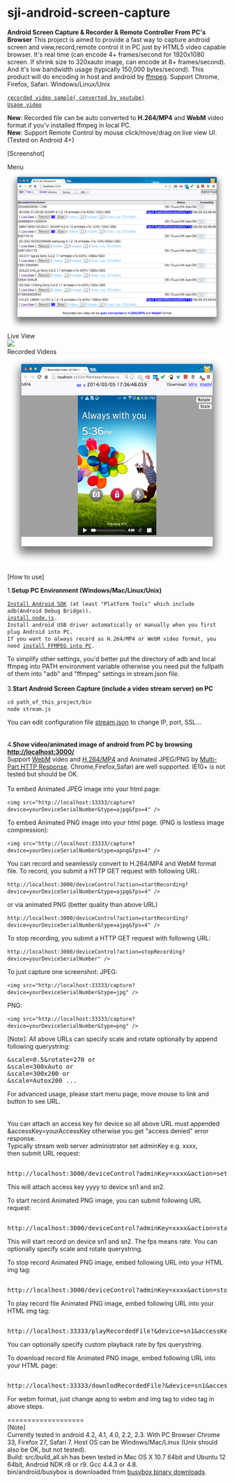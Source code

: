 sji-android-screen-capture
===================
<b>Android Screen Capture & Recorder & Remote Controller From PC's Browser</b>
This project is aimed to provide a fast way to capture android screen and view,record,remote control it in PC just by HTML5 video capable browser.
It's real time (can encode 4+ frames/second for 1920x1080 screen. If shrink size to 320xauto image, can encode at 8+ frames/second).
And it's low bandwidth usage (typically 150,000 bytes/second).
This product will do encoding in host and android by <a href="http://ffmpeg.org/">ffmpeg</a>.
Support Chrome, Firefox, Safari. Windows/Linux/Unix
<pre><code><a href="http://youtu.be/CWcOjzAJ6Sg">recorded video sample( converted by youtube)</a>  
<a href="http://youtu.be/1wZYHHzMwQ8">Usage video</a></code></pre>

<b>New</b>: Recorded file can be auto converted to <b>H.264/MP4</b> and <b>WebM</b> video format if you'v installed ffmpeg in local PC.<br/>
<b>New</b>: Support Remote Control by mouse click/move/drag on live view UI. (Tested on Android 4+)<br/>

[Screenshot]

Menu<br/>
<img src="doc/screenshot-menu.png" /><br/>
Live View<br/>
<img src="doc/screenshot-png.png" /><br/>
Recorded Videos<br/>
<img src="doc/recorded.png" /><br/>

[How to use]  
  
1.<b>Setup PC Environment (Windows/Mac/Linux/Unix)</b>  
<pre><code><a href="http://developer.android.com/sdk/index.html">Install Android SDK</a> (at least "Platform Tools" which include adb(Android Debug Bridge)).  
<a href="http://nodejs.org/download/">install node.js</a>.  
Install android USB driver automatically or manually when you first plug Android into PC.  
If you want to always record as H.264/MP4 or WebM video format, you need <a href="http://www.ffmpeg.org/download.html">install FFMPEG into PC</a>.
</code></pre>
To simplify other settings, you'd better put the directory of adb and local ffmpeg into PATH environment variable otherwise you need put the fullpath of them into "adb" and "ffmpeg" settings in stream.json file.
<br/><br/>
3.<b>Start Android Screen Capture (include a video stream server) on PC</b>  
<pre><code>cd path_of_this_project/bin  
node stream.js
</code></pre>
You can edit configuration file <a href="https://raw.github.com/sjitech/sji-android-screen-capture/master/bin/stream.json">stream.json</a> to change IP, port, SSL...  
<br/><br/>
4.<b>Show video/animated image of android from PC by browsing <a href="http://localhost:3000/">http://localhost:3000/</a></b>  <br/>
Support <a href="http://www.webmproject.org/">WebM</a> video and <a href="http://en.wikipedia.org/wiki/H.264/MPEG-4_AVC">H.264/MP4</a> and Animated JPEG/PNG by <a href="http://en.wikipedia.org/wiki/MIME#Mixed-Replace">Multi-Part HTTP Response</a>.
Chrome,Firefox,Safari are well supported. IE10+ is not tested but should be OK.
<br/><br/>
To embed Animated JPEG image into your html page:
<pre><code>&lt;img src="http://localhost:33333/capture?device=yourDeviceSerialNumber&type=ajpg&fps=4" /&gt;
</code></pre>

To embed Animated PNG image into your html page. (PNG is lostless image compression):
<pre><code>&lt;img src="http://localhost:33333/capture?device=yourDeviceSerialNumber&type=apng&fps=4" /&gt;
</code></pre>

You can record and seamlessly convert to H.264/MP4 and WebM format file.
To record, you submit a HTTP GET request with following URL:
<pre><code>http://localhost:3000/deviceControl?action=startRecording?device=yourDeviceSerialNumber&type=ajpg&fps=4" /&gt;
</code></pre>
or via animated PNG  (better quality than above URL)
<pre><code>http://localhost:3000/deviceControl?action=startRecording?device=yourDeviceSerialNumber&type=ajpg&fps=4" /&gt;
</code></pre>

To stop recording, you submit a HTTP GET request with following URL:
<pre><code>http://localhost:3000/deviceControl?action=stopRecording?device=yourDeviceSerialNumber" /&gt;
</code></pre>

To just capture one screenshot:
JPEG:
<pre><code>&lt;img src="http://localhost:33333/capture?device=yourDeviceSerialNumber&type=jpg" /&gt;
</code></pre>
PNG:
<pre><code>&lt;img src="http://localhost:33333/capture?device=yourDeviceSerialNumber&type=png" /&gt;
</code></pre>

[Note]:
All above URLs can specify scale and rotate optionally by append following querystring:
<pre>
&scale=0.5&rotate=270 or  
&scale=300xAuto or
&scale=300x200 or  
&scale=Autox200 ...
</pre>  
  
For advanced usage, please start menu page, move mouse to link and button to see URL.  
<br/>
<br/>
You can attach an access key for device so all above URL must  appended &accessKey=yourAccessKey otherwise you get "access denied" error response.  
Typically stream web server administrator set adminKey e.g. xxxx,   
then submit URL request:  
<pre>  
http://localhost:3000/deviceControl?adminKey=xxxx&action=setAccessKey&accessKey=yyyy&device=sn1&device=sn2  ....  
</pre>  
This will attach access key yyyy to device sn1 and sn2.  
  
To start record Animated PNG image, you can submit following URL request:  
<pre>  
http://localhost:3000/deviceControl?adminKey=xxxx&action=startRecording&device=sn1&device=sn2&type=apng&fps=4  
</pre>  
  
This will start record on device sn1 and sn2. The fps means rate. You can optionally specify scale and rotate querystring.  
  
To stop record Animated PNG image, embed following URL into your HTML img tag:  
<pre>  
http://localhost:3000/deviceControl?adminKey=xxxx&action=stopRecording&device=sn1&device=sn2    
</pre>  
  
To play record file Animated PNG image, embed following URL into your HTML img tag:  
<pre>  
http://localhost:33333/playRecordedFile?&device=sn1&accessKey=yyyy&type=apng  
</pre>  
  
You can optionally specify custom playback rate by fps querystring.  

To download record file Animated PNG image, embed following URL into your HTML page:  
<pre>  
http://localhost:33333/downlodRecordedFile?&device=sn1&accessKey=yyyy&type=apng  
</pre>  
  
For webm format, just change apng to webm and img tag to video tag in above steps.   

===================  
[Note]  
    Currently tested in android 4.2, 4.1, 4.0, 2.2, 2.3.  With PC Browser Chrome 33, Firefox 27, Safari 7.
    Host OS can be Windows/Mac/Linux (Unix should also be OK, but not tested).  
    Build: src/build_all.sh has been tested in Mac OS X 10.7 64bit and Ubuntu 12 64bit,
    Android NDK r8 or r9. Gcc 4.4.3 or 4.8.  
    bin/android/busybox is downloaded from <a href="http://www.busybox.net/downloads/binaries/latest/busybox-armv5l">busybox binary downloads</a>.

